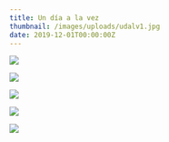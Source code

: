 ```yaml
---
title: Un día a la vez
thumbnail: /images/uploads/udalv1.jpg
date: 2019-12-01T00:00:00Z
---
```


![](/images/uploads/udalv1.jpg)

![](/images/uploads/udalv2.png)

![](/images/uploads/udalv3.png)

![](/images/uploads/udalv4.png)

![](/images/uploads/udalv5.jpg)
